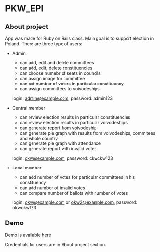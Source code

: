 # PKW_EPI

## About project
App was made for Ruby on Rails class. Main goal is to support election in Poland.
There are three type of users:

* Admin
   - can add, edit and delete committees
   - can add, edit, delete constituencies
   - can choose numebr of seats in councils
   - can assign image for committee
   - can set number of voters in particular constituency
   - can assign committees to voivodeships

    login: admin@example.com, password: admin123

* Central member
    - can review election results in particular constituencies
    - can review election results in particular voivodeships
    - can generate report from voivodeship
    - can generate pie graph with results from voivodeships, commitees and whole country
    - can generate pie graph with attendance
    - can generate report with invalid votes

    login: ckw@example.com, password: ckwckw123

* Local member
    - can add number of votes for particular committees in his constituency
    - can add number of invalid votes
    - can compare number of ballots with number of votes

    login: okw@example.com or okw2@example.com, password: okwokw123

## Demo
Demo is available [here](http://leszczyna.wzks.uj.edu.pl/12_stolarski/pkw/)

Credentials for users are in About project section.